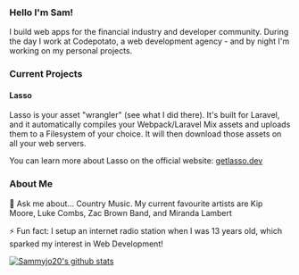 ### Hello I'm Sam!

I build web apps for the financial industry and developer community. During the day I work at Codepotato, a web development agency - and by night I'm working on my personal projects.

### Current Projects
#### Lasso 

Lasso is your asset "wrangler" (see what I did there). It's built for Laravel, and it automatically compiles your Webpack/Laravel Mix assets and uploads them to a Filesystem of your choice. It will then download those assets on all your web servers.

You can learn more about Lasso on the official website: [getlasso.dev](https://getlasso.dev)

### About Me
💬 Ask me about... Country Music. My current favourite artists are Kip Moore, Luke Combs, Zac Brown Band, and Miranda Lambert

⚡ Fun fact: I setup an internet radio station when I was 13 years old, which sparked my interest in Web Development!

[![Sammyjo20's github stats](https://github-readme-stats.vercel.app/api?username=sammyjo20&count_private=true)](https://github.com/anuraghazra/github-readme-stats)
